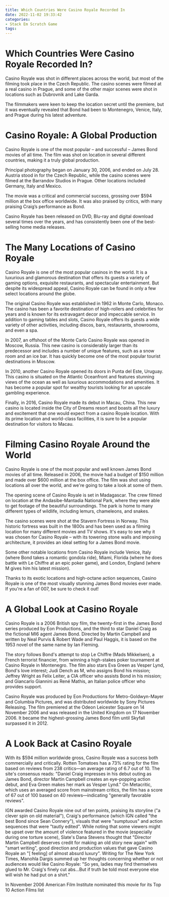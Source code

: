 ```yaml
---
title: Which Countries Were Casino Royale Recorded In 
date: 2022-11-02 19:33:42
categories:
- Stack Em Scratch Game
tags:
---
```



#  Which Countries Were Casino Royale Recorded In? 

Casino Royale was shot in different places across the world, but most of the filming took place in the Czech Republic. The casino scenes were filmed at a real casino in Prague, and some of the other major scenes were shot in locations such as Dubrovnik and Lake Garda.

The filmmakers were keen to keep the location secret until the premiere, but it was eventually revealed that Bond had been to Montenegro, Venice, Italy, and Prague during his latest adventure.

#  Casino Royale: A Global Production 

Casino Royale is one of the most popular – and successful – James Bond movies of all time. The film was shot on location in several different countries, making it a truly global production.

Principal photography began on January 30, 2006, and ended on July 28. Austria stood in for the Czech Republic, while the casino scenes were filmed at the Barrandov Studios in Prague. Other locations included Germany, Italy and Mexico.

The movie was a critical and commercial success, grossing over $594 million at the box office worldwide. It was also praised by critics, with many praising Craig’s performance as Bond.

Casino Royale has been released on DVD, Blu-ray and digital download several times over the years, and has consistently been one of the best-selling home media releases.

#  The Many Locations of Casino Royale 

Casino Royale is one of the most popular casinos in the world. It is a luxurious and glamorous destination that offers its guests a variety of gaming options, exquisite restaurants, and spectacular entertainment. But despite its widespread appeal, Casino Royale can be found in only a few select locations around the globe.

The original Casino Royale was established in 1962 in Monte Carlo, Monaco. The casino has been a favorite destination of high-rollers and celebrities for years and is known for its extravagant decor and impeccable service. In addition to gaming tables and slots, Casino Royale offers its guests a wide variety of other activities, including discos, bars, restaurants, showrooms, and even a spa.

In 2007, an offshoot of the Monte Carlo Casino Royale was opened in Moscow, Russia. This new casino is considerably larger than its predecessor and includes a number of unique features, such as a snow room and an ice bar. It has quickly become one of the most popular tourist destinations in Moscow.

In 2010, another Casino Royale opened its doors in Punta del Este, Uruguay. This casino is situated on the Atlantic Oceanfront and features stunning views of the ocean as well as luxurious accommodations and amenities. It has become a popular spot for wealthy tourists looking for an upscale gambling experience.

Finally, in 2016, Casino Royale made its debut in Macau, China. This new casino is located inside the City of Dreams resort and boasts all the luxury and excitement that one would expect from a casino Royale location. With its prime location and world-class facilities, it is sure to be a popular destination for visitors to Macau.

#  Filming Casino Royale Around the World 

Casino Royale is one of the most popular and well known James Bond movies of all time. Released in 2006, the movie had a budget of $150 million and made over $600 million at the box office. The film was shot using locations all over the world, and we're going to take a look at some of them.

The opening scene of Casino Royale is set in Madagascar. The crew filmed on location at the Andasibe-Mantadia National Park, where they were able to get footage of the beautiful surroundings. The park is home to many different types of wildlife, including lemurs, chameleons, and snakes.

The casino scenes were shot at the Stavern Fortress in Norway. This historic fortress was built in the 1800s and has been used as a filming location for many different movies and TV shows. It's easy to see why it was chosen for Casino Royale – with its towering stone walls and imposing architecture, it provides an ideal setting for a James Bond movie.

Some other notable locations from Casino Royale include Venice, Italy (where Bond takes a romantic gondola ride), Miami, Florida (where he does battle with Le Chiffre at an epic poker game), and London, England (where M gives him his latest mission).

Thanks to its exotic locations and high-octane action sequences, Casino Royale is one of the most visually stunning James Bond movies ever made. If you're a fan of 007, be sure to check it out!

#  A Global Look at Casino Royale

Casino Royale is a 2006 British spy film, the twenty-first in the James Bond series produced by Eon Productions, and the third to star Daniel Craig as the fictional MI6 agent James Bond. Directed by Martin Campbell and written by Neal Purvis & Robert Wade and Paul Haggis, it is based on the 1953 novel of the same name by Ian Fleming.

The story follows Bond's attempt to stop Le Chiffre (Mads Mikkelsen), a French terrorist financier, from winning a high-stakes poker tournament at Casino Royale in Montenegro. The film also stars Eva Green as Vesper Lynd, Bond's love interest; Judi Dench as M, who assigns Bond his mission; Jeffrey Wright as Felix Leiter, a CIA officer who assists Bond in his mission; and Giancarlo Giannini as René Mathis, an Italian police officer who provides support.

Casino Royale was produced by Eon Productions for Metro-Goldwyn-Mayer and Columbia Pictures, and was distributed worldwide by Sony Pictures Releasing. The film premiered at the Odeon Leicester Square on 14 November 2006 and was released in the United Kingdom on 17 November 2006. It became the highest-grossing James Bond film until Skyfall surpassed it in 2012.

# A Look Back at Casino Royale

With its $594 million worldwide gross, Casino Royale was a success both commercially and critically. Rotten Tomatoes has a 73% rating for the film based on reviews from 238 critics—an average rating of 6.7 out of 10. The site's consensus reads: "Daniel Craig impresses in his debut outing as James Bond, director Martin Campbell creates an eye-popping action debut, and Eva Green makes her mark as Vesper Lynd." On Metacritic, which uses an averaged score from mainstream critics, the film has a score of 67 out of 100 based on 40 reviews—indicating "generally favorable reviews".

IGN awarded Casino Royale nine out of ten points, praising its storyline ("a clever spin on old material"), Craig's performance (which IGN called "the best Bond since Sean Connery"), visuals that were "sumptuous" and action sequences that were "tautly edited". While noting that some viewers might be upset over the amount of violence featured in the movie (especially during one torture scene), Slate's Dana Stevens thought that "Director Martin Campbell deserves credit for making an old story new again" with "smart writing", good direction and production values that gave Casino Royale an "[ feeling] of almost absurd luxury". Writing for The New York Times, Manohla Dargis summed up her thoughts concerning whether or not audiences would like Casino Royale: "So yes, ladies may find themselves glued to Mr. Craig's finely cut abs...But if truth be told most everyone else will wish he had put on a shirt."


In November 2006 American Film Institute nominated this movie for its Top 10 Action Films list
